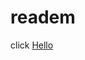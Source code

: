 # readem


click [Hello](abp://https%3A%2F%2Fraw.githubusercontent.com%2Fxxcriticxx%2F.pl-host-file%2Fmaster%2Fhosts.txt)
